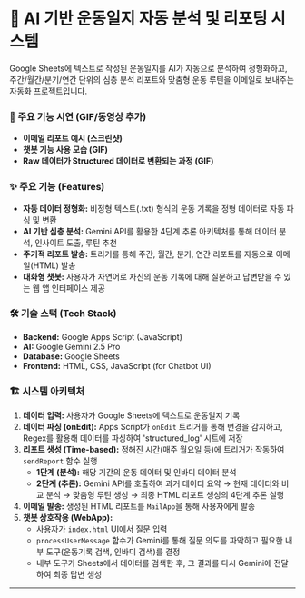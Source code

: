 # 🤖 AI 기반 운동일지 자동 분석 및 리포팅 시스템
  
Google Sheets에 텍스트로 작성된 운동일지를 AI가 자동으로 분석하여 정형화하고, 주간/월간/분기/연간 단위의 심층 분석 리포트와 맞춤형 운동 루틴을 이메일로 보내주는 자동화 프로젝트입니다.

### 🎥 주요 기능 시연 (GIF/동영상 추가)
*   **이메일 리포트 예시 (스크린샷)**
*   **챗봇 기능 사용 모습 (GIF)**
*   **Raw 데이터가 Structured 데이터로 변환되는 과정 (GIF)**

### ✨ 주요 기능 (Features)
*   **자동 데이터 정형화:** 비정형 텍스트(.txt) 형식의 운동 기록을 정형 데이터로 자동 파싱 및 변환
*   **AI 기반 심층 분석:** Gemini API를 활용한 4단계 추론 아키텍처를 통해 데이터 분석, 인사이트 도출, 루틴 추천
*   **주기적 리포트 발송:** 트리거를 통해 주간, 월간, 분기, 연간 리포트를 자동으로 이메일(HTML) 발송
*   **대화형 챗봇:** 사용자가 자연어로 자신의 운동 기록에 대해 질문하고 답변받을 수 있는 웹 앱 인터페이스 제공

### 🛠️ 기술 스택 (Tech Stack)
*   **Backend:** Google Apps Script (JavaScript)
*   **AI:** Google Gemini 2.5 Pro
*   **Database:** Google Sheets
*   **Frontend:** HTML, CSS, JavaScript (for Chatbot UI)

### 🏗️ 시스템 아키텍처
1.  **데이터 입력:** 사용자가 Google Sheets에 텍스트로 운동일지 기록
2.  **데이터 파싱 (onEdit):** Apps Script가 `onEdit` 트리거를 통해 변경을 감지하고, Regex를 활용해 데이터를 파싱하여 'structured_log' 시트에 저장
3.  **리포트 생성 (Time-based):** 정해진 시간(매주 월요일 등)에 트리거가 작동하여 `sendReport` 함수 실행
    *   **1단계 (분석):** 해당 기간의 운동 데이터 및 인바디 데이터 분석
    *   **2단계 (추론):** Gemini API를 호출하여 과거 데이터 요약 → 현재 데이터와 비교 분석 → 맞춤형 루틴 생성 → 최종 HTML 리포트 생성의 4단계 추론 실행
4.  **이메일 발송:** 생성된 HTML 리포트를 `MailApp`을 통해 사용자에게 발송
5.  **챗봇 상호작용 (WebApp):**
    *   사용자가 `index.html` UI에서 질문 입력
    *   `processUserMessage` 함수가 Gemini를 통해 질문 의도를 파악하고 필요한 내부 도구(운동기록 검색, 인바디 검색)를 결정
    *   내부 도구가 Sheets에서 데이터를 검색한 후, 그 결과를 다시 Gemini에 전달하여 최종 답변 생성
---
